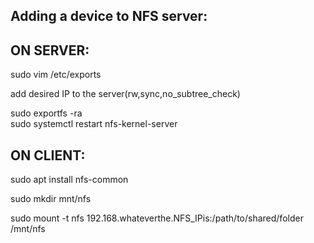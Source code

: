 Adding a device to NFS server:
------------------------------

ON SERVER:
---------
sudo vim /etc/exports

add desired IP to the server(rw,sync,no_subtree_check)

sudo exportfs -ra  
sudo systemctl restart nfs-kernel-server


ON CLIENT:
---------
sudo apt install nfs-common

sudo mkdir mnt/nfs 

sudo mount -t nfs 192.168.whateverthe.NFS_IPis:/path/to/shared/folder /mnt/nfs

